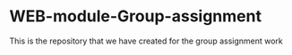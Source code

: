 # WEB-module-Group-assignment
This is the repository that we have created for the group assignment work
